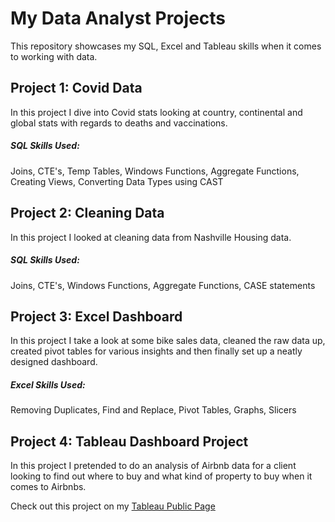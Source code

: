 # My Data Analyst Projects

This repository showcases my SQL, Excel and Tableau skills when it comes to working with data.

## Project 1: Covid Data

In this project  I dive into Covid stats looking at country, continental and global stats with regards to deaths and vaccinations.

##### SQL Skills Used:

Joins, CTE's, Temp Tables, Windows Functions, Aggregate Functions, Creating Views, Converting Data Types using CAST

## Project 2: Cleaning Data

In this project I looked at cleaning data from Nashville Housing data.

##### SQL Skills Used:

Joins, CTE's, Windows Functions, Aggregate Functions, CASE statements

## Project 3: Excel Dashboard

In this project I take a look at some bike sales data, cleaned the raw data up, created pivot tables for various insights and then finally set up a neatly designed dashboard.

##### Excel Skills Used:

Removing Duplicates, Find and Replace, Pivot Tables, Graphs, Slicers

## Project 4: Tableau Dashboard Project

In this project I pretended to do an analysis of Airbnb data for a client looking to find out where to buy and what kind of property to buy when it comes to Airbnbs.


Check out this project on my [Tableau Public Page](https://public.tableau.com/app/profile/sean.brookstein/viz/AirBnbDash_16781144404070/Dashboard1#1)